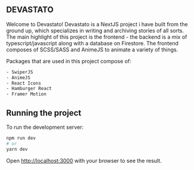 ## DEVASTATO

Welcome to Devastato!
Devastato is a NextJS project i have built from the ground up, which specializes in writing and archiving stories of all sorts.
The main highlight of this project is the frontend - the backend is a mix of typescript/javascript along with a database on Firestore.
The frontend composes of SCSS/SASS and AnimeJS to animate a variety of things.

Packages that are used in this project compose of:

```bash
- SwiperJS
- AnimeJS
- React Icons
- Hamburger React
- Framer Motion
```

## Running the project

To run the development server:

```bash
npm run dev
# or
yarn dev
```

Open [http://localhost:3000](http://localhost:3000) with your browser to see the result.

